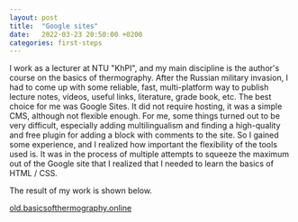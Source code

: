 ```yaml
---
layout: post
title:  "Google sites"
date:   2022-03-23 20:50:00 +0200
categories: first-steps
---
```


I work as a lecturer at NTU "KhPI", and my main discipline is the author's course on the basics of thermography.
After the Russian military invasion, I had to come up with some reliable, fast, multi-platform way to publish lecture notes, videos, useful links, literature, grade book, etc.
The best choice for me was Google Sites. It did not require hosting, it was a simple CMS, although not flexible enough. For me, some things turned out to be very difficult, especially adding multilingualism and finding a high-quality and free plugin for adding a block with comments to the site.
So I gained some experience, and I realized how important the flexibility of the tools used is. It was in the process of multiple attempts to squeeze the maximum out of the Google site that I realized that I needed to learn the basics of HTML / CSS.

The result of my work is shown below.

[old.basicsofthermography.online](https://old.basicsofthermography.online/)